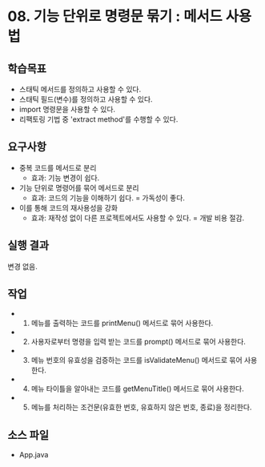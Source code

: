 # 08. 기능 단위로 명령문 묶기 : 메서드 사용법

## 학습목표

- 스태틱 메서드를 정의하고 사용할 수 있다.
- 스태틱 필드(변수)를 정의하고 사용할 수 있다.
- import 명령문을 사용할 수 있다.
- 리팩토링 기법 중 'extract method'를 수행할 수 있다.

## 요구사항 

- 중복 코드를 메서드로 분리
  - 효과: 기능 변경이 쉽다.
- 기능 단위로 명령어를 묶어 메서드로 분리
  - 효과: 코드의 기능을 이해하기 쉽다. = 가독성이 좋다.
- 이를 통해 코드의 재사용성을 강화
  - 효과: 재작성 없이 다른 프로젝트에서도 사용할 수 있다. = 개발 비용 절감.

## 실행 결과

변경 없음.

## 작업

- 1) 메뉴를 출력하는 코드를 printMenu() 메서드로 묶어 사용한다.
- 2) 사용자로부터 명령을 입력 받는 코드를 prompt() 메서드로 묶어 사용한다.
- 3) 메뉴 번호의 유효성을 검증하는 코드를 isValidateMenu() 메서드로 묶어 사용한다.
- 4) 메뉴 타이틀을 알아내는 코드를 getMenuTitle() 메서드로 묶어 사용한다.
- 5) 메뉴를 처리하는 조건문(유효한 번호, 유효하지 않은 번호, 종료)을 정리한다.

## 소스 파일

- App.java

